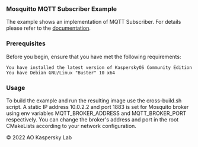 ### Mosquitto MQTT Subscriber Example
The example shows an implementation of MQTT Subscriber.
For details please refer to the [documentation](https://click.kaspersky.com/?hl=en-us&link=online_help&pid=kos&version=1.1).

### Prerequisites
Before you begin, ensure that you have met the following requirements:

    You have installed the latest version of KasperskyOS Community Edition
    You have Debian GNU/Linux "Buster" 10 x64

### Usage
To build the example and run the resulting image use the cross-build.sh script.
A static IP address 10.0.2.2 and port 1883 is set for Mosquito broker using
env variables MQTT_BROKER_ADDRESS and MQTT_BROKER_PORT respectively.
You can change the broker's address and port in the root CMakeLists according to your network configuration.

© 2022 AO Kaspersky Lab

